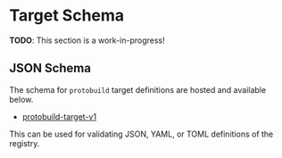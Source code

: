 # Target Schema

**TODO**: This section is a work-in-progress!

## JSON Schema

The schema for `protobuild` target definitions are hosted and available below.

* [protobuild-target-v1]

This can be used for validating JSON, YAML, or TOML definitions of the registry.

[protobuild-target-v1]: https://bitwizeshift.github.io/protobuild/jsonschema/protobuild-target-v1.json
